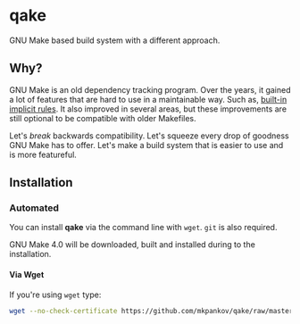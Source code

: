 # qake

GNU Make based build system with a different approach.

## Why?

GNU Make is an old dependency tracking program. Over the years, it gained a lot of features that are hard to use in a maintainable way. Such as, [built-in implicit rules](https://www.gnu.org/software/make/manual/html_node/Catalogue-of-Rules.html). It also improved in several areas, but these improvements are still optional to be compatible with older Makefiles.

Let's *break* backwards compatibility. Let's squeeze every drop of goodness GNU Make has to offer. Let's make a build system that is easier to use and is more featureful.

## Installation

### Automated

You can install **qake** via the command line with `wget`. `git` is also required.

GNU Make 4.0 will be downloaded, built and installed during to the installation.

#### Via Wget

If you're using `wget` type:

```bash
wget --no-check-certificate https://github.com/mkpankov/qake/raw/master/installer.sh -O - | sh
```
